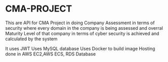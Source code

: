 # CMA-PROJECT
This are API for CMA Project in doing Company Assessment in terms of security  where every domain in the company is being assessed and overral Maturity Level of that company in terms of cyber security is achieved and calculated by the system

It uses JWT
Uses MySQL database
Uses Docker to build image
Hosting done in AWS EC2,AWS ECS, RDS Database
